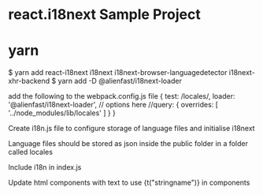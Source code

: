 # react.i18next Sample Project

# yarn
$ yarn add react-i18next i18next i18next-browser-languagedetector i18next-xhr-backend
$ yarn add -D @alienfast/i18next-loader

add the following to the webpack.config.js file
    {
      test: /locales/,
      loader: '@alienfast/i18next-loader',
      // options here
      //query: { overrides: [ '../node_modules/lib/locales' ] }
    }

Create i18n.js file to configure storage of language files and initialise i18next

Language files should be stored as json inside the public folder in a folder called locales

Include i18n in index.js

Update html components with text to use {t("stringname")} in components

